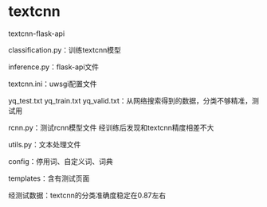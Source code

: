 # textcnn
textcnn-flask-api

classification.py：训练textcnn模型

inference.py：flask-api文件

textcnn.ini：uwsgi配置文件

yq_test.txt  yq_train.txt  yq_valid.txt：从网络搜索得到的数据，分类不够精准，测试用
 
rcnn.py：测试rcnn模型文件 经训练后发现和textcnn精度相差不大
 
utils.py：文本处理文件

config：停用词、自定义词、词典

templates：含有测试页面

经测试数据：textcnn的分类准确度稳定在0.87左右

